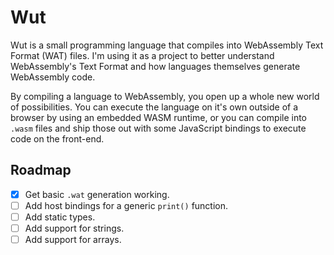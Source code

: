 # Wut

Wut is a small programming language that compiles into WebAssembly Text Format (WAT) files. I'm using it as a project to better understand WebAssembly's Text Format and how languages themselves generate WebAssembly code.

By compiling a language to WebAssembly, you open up a whole new world of possibilities. You can execute the language on it's own outside of a browser by using an embedded WASM runtime, or you can compile into `.wasm` files and ship those out with some JavaScript bindings to execute code on the front-end.

## Roadmap

* [x] Get basic `.wat` generation working.
* [ ] Add host bindings for a generic `print()` function.
* [ ] Add static types.
* [ ] Add support for strings.
* [ ] Add support for arrays.
